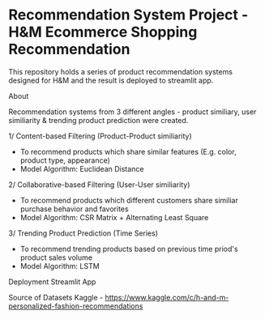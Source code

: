 # Recommendation System Project - H&M Ecommerce Shopping Recommendation
This repository holds a series of product recommendation systems designed for H&M and the result is deployed to streamlit app.


About

Recommendation systems from 3 different angles - product similiary, user similiarity & trending product prediction were created.


1/ Content-based Filtering (Product-Product similiarity)
- To recommend products which share similar features (E.g. color, product type, appearance)
- Model Algorithm: Euclidean Distance

2/ Collaborative-based Filtering (User-User similiarity)
- To recommend products which different customers share similiar purchase behavior and favorites 
- Model Algorithm: CSR Matrix + Alternating Least Square 

3/ Trending Product Prediction (Time Series)
- To recommend trending products based on previous time priod's product sales volume
- Model Algorithm: LSTM


Deployment
Streamlit App


Source of Datasets
Kaggle - https://www.kaggle.com/c/h-and-m-personalized-fashion-recommendations
